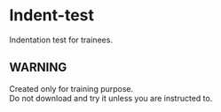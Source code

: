 # Indent-test
Indentation test for trainees.

## WARNING
Created only for training purpose.<br>
Do not download and try it unless you are instructed to.
